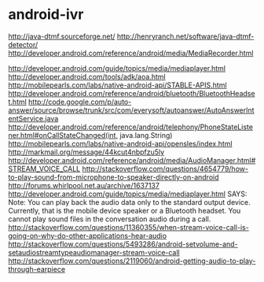 android-ivr
===========

http://java-dtmf.sourceforge.net/
http://henryranch.net/software/java-dtmf-detector/
http://developer.android.com/reference/android/media/MediaRecorder.html


http://developer.android.com/guide/topics/media/mediaplayer.html
http://developer.android.com/tools/adk/aoa.html
http://mobilepearls.com/labs/native-android-api/STABLE-APIS.html
http://developer.android.com/reference/android/bluetooth/BluetoothHeadset.html
http://code.google.com/p/auto-answer/source/browse/trunk/src/com/everysoft/autoanswer/AutoAnswerIntentService.java
http://developer.android.com/reference/android/telephony/PhoneStateListener.html#onCallStateChanged(int, java.lang.String)
http://mobilepearls.com/labs/native-android-api/opensles/index.html
http://markmail.org/message/44kcut4nbpfzu5ly
http://developer.android.com/reference/android/media/AudioManager.html#STREAM_VOICE_CALL
http://stackoverflow.com/questions/4654779/how-to-play-sound-from-microphone-to-speaker-directly-on-android
http://forums.whirlpool.net.au/archive/1637137
http://developer.android.com/guide/topics/media/mediaplayer.html SAYS: Note: You can play back the audio data only to the standard output device. Currently, that is the mobile device speaker or a Bluetooth headset. You cannot play sound files in the conversation audio during a call.
http://stackoverflow.com/questions/11360355/when-stream-voice-call-is-going-on-why-do-other-applications-hear-audio
http://stackoverflow.com/questions/5493286/android-setvolume-and-setaudiostreamtypeaudiomanager-stream-voice-call
http://stackoverflow.com/questions/2119060/android-getting-audio-to-play-through-earpiece